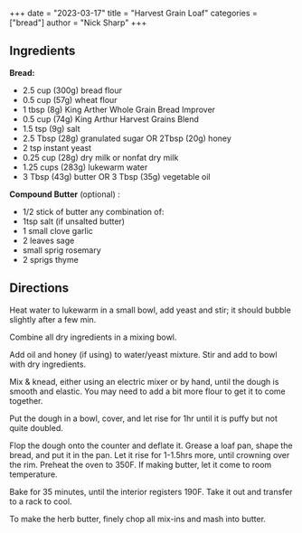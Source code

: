 +++
date = "2023-03-17"
title = "Harvest Grain Loaf"
categories = ["bread"]
author = "Nick Sharp"
+++

## Ingredients

**Bread:**

- 2.5 cup (300g) bread flour
- 0.5 cup (57g) wheat flour
- 1 tbsp (8g) King Arther Whole Grain Bread Improver
- 0.5 cup (74g) King Arthur Harvest Grains Blend
- 1.5 tsp (9g) salt
- 2.5 Tbsp (28g) granulated sugar OR 2Tbsp (20g) honey
- 2 tsp instant yeast
- 0.25 cup (28g) dry milk or nonfat dry milk
- 1.25 cups (283g) lukewarm water
- 3 Tbsp (43g) butter OR 3 Tbsp (35g) vegetable oil


**Compound Butter** (optional) :

- 1/2 stick of butter
any combination of:
- 1tsp salt (if unsalted butter)
- 1 small clove garlic
- 2 leaves sage
- small sprig rosemary
- 2 sprigs thyme


## Directions

Heat water to lukewarm in a small bowl, add yeast and stir; it should bubble slightly after a few min.

Combine all dry ingredients in a mixing bowl.

Add oil and honey (if using) to water/yeast mixture. Stir and add to bowl with dry ingredients.

Mix & knead, either using an electric mixer or by hand, until the dough is smooth and elastic. You may need to add a bit more flour to get it to come together.

Put the dough in a bowl, cover, and let rise for 1hr until it is puffy but not quite doubled.

Flop the dough onto the counter and deflate it. Grease a loaf pan, shape the bread, and put it in the pan. Let it rise for 1-1.5hrs more, until crowning over the rim. Preheat the oven to 350F. If making butter, let it come to room temperature.

Bake for 35 minutes, until the interior registers 190F. Take it out and transfer to a rack to cool.

To make the herb butter, finely chop all mix-ins and mash into butter.
